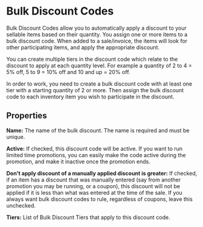 # Bulk Discount Codes

Bulk Discount Codes allow you to automatically apply a discount to your sellable items based on their quantity. You assign one or more items to a bulk discount code. When added to a sale/invoice, the items will look for other participating items, and apply the appropriate discount.

You can create multiple tiers in the discount code which relate to the discount to apply at each quantity level. For example a quantity of 2 to 4 = 5% off, 5 to 9 = 10% off and 10 and up = 20% off.

In order to work, you need to create a bulk discount code with at least one tier with a starting quantity of 2 or more. Then assign the bulk discount code to each inventory item you wish to participate in the discount.

## Properties

**Name:** The name of the bulk discount. The name is required and must be unique.

**Active:** If checked, this discount code will be active. If you want to run limited time promotions, you can easily make the code active during the promotion, and make it inactive once the promotion ends.

**Don't apply discount of a manually applied discount is greater:** If checked, if an item has a discount that was manually entered (say from another promotion you may be running, or a coupon), this discount will not be applied if it is less than what was entered at the time of the sale. If you always want bulk discount codes to rule, regardless of coupons, leave this unchecked.

**Tiers:** List of Bulk Discount Tiers that apply to this discount code.


